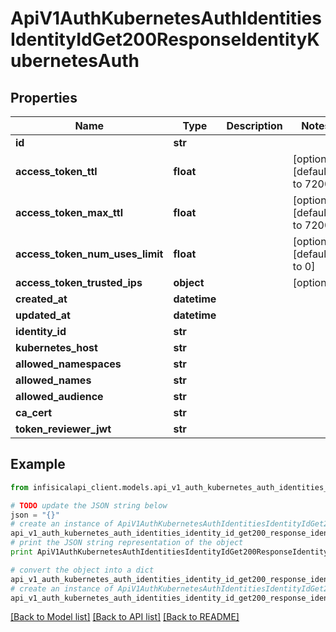 # ApiV1AuthKubernetesAuthIdentitiesIdentityIdGet200ResponseIdentityKubernetesAuth


## Properties
Name | Type | Description | Notes
------------ | ------------- | ------------- | -------------
**id** | **str** |  | 
**access_token_ttl** | **float** |  | [optional] [default to 7200]
**access_token_max_ttl** | **float** |  | [optional] [default to 7200]
**access_token_num_uses_limit** | **float** |  | [optional] [default to 0]
**access_token_trusted_ips** | **object** |  | [optional] 
**created_at** | **datetime** |  | 
**updated_at** | **datetime** |  | 
**identity_id** | **str** |  | 
**kubernetes_host** | **str** |  | 
**allowed_namespaces** | **str** |  | 
**allowed_names** | **str** |  | 
**allowed_audience** | **str** |  | 
**ca_cert** | **str** |  | 
**token_reviewer_jwt** | **str** |  | 

## Example

```python
from infisicalapi_client.models.api_v1_auth_kubernetes_auth_identities_identity_id_get200_response_identity_kubernetes_auth import ApiV1AuthKubernetesAuthIdentitiesIdentityIdGet200ResponseIdentityKubernetesAuth

# TODO update the JSON string below
json = "{}"
# create an instance of ApiV1AuthKubernetesAuthIdentitiesIdentityIdGet200ResponseIdentityKubernetesAuth from a JSON string
api_v1_auth_kubernetes_auth_identities_identity_id_get200_response_identity_kubernetes_auth_instance = ApiV1AuthKubernetesAuthIdentitiesIdentityIdGet200ResponseIdentityKubernetesAuth.from_json(json)
# print the JSON string representation of the object
print ApiV1AuthKubernetesAuthIdentitiesIdentityIdGet200ResponseIdentityKubernetesAuth.to_json()

# convert the object into a dict
api_v1_auth_kubernetes_auth_identities_identity_id_get200_response_identity_kubernetes_auth_dict = api_v1_auth_kubernetes_auth_identities_identity_id_get200_response_identity_kubernetes_auth_instance.to_dict()
# create an instance of ApiV1AuthKubernetesAuthIdentitiesIdentityIdGet200ResponseIdentityKubernetesAuth from a dict
api_v1_auth_kubernetes_auth_identities_identity_id_get200_response_identity_kubernetes_auth_from_dict = ApiV1AuthKubernetesAuthIdentitiesIdentityIdGet200ResponseIdentityKubernetesAuth.from_dict(api_v1_auth_kubernetes_auth_identities_identity_id_get200_response_identity_kubernetes_auth_dict)
```
[[Back to Model list]](../README.md#documentation-for-models) [[Back to API list]](../README.md#documentation-for-api-endpoints) [[Back to README]](../README.md)


